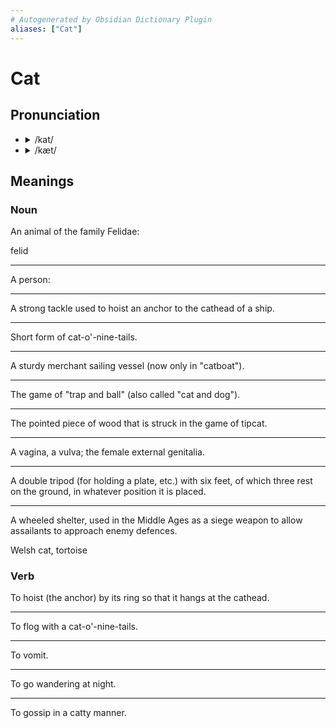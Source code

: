 ```yaml
---
# Autogenerated by Obsidian Dictionary Plugin
aliases: ["Cat"]
---
```


# Cat

## Pronunciation

- <details><summary>/kat/</summary><audio controls><source src="https://api.dictionaryapi.dev/media/pronunciations/en/cat-uk.mp3"></audio></details>
- <details><summary>/kæt/</summary><audio controls><source src="https://api.dictionaryapi.dev/media/pronunciations/en/cat-us.mp3"></audio></details>

## Meanings

### Noun

An animal of the family Felidae:

felid

---

A person:

---

A strong tackle used to hoist an anchor to the cathead of a ship.

---

Short form of cat-o'-nine-tails.

---

A sturdy merchant sailing vessel (now only in "catboat").

---

The game of "trap and ball" (also called "cat and dog").

---

The pointed piece of wood that is struck in the game of tipcat.

---

A vagina, a vulva; the female external genitalia.

---

A double tripod (for holding a plate, etc.) with six feet, of which three rest on the ground, in whatever position it is placed.

---

A wheeled shelter, used in the Middle Ages as a siege weapon to allow assailants to approach enemy defences.

Welsh cat, tortoise

### Verb

To hoist (the anchor) by its ring so that it hangs at the cathead.

---

To flog with a cat-o'-nine-tails.

---

To vomit.

---

To go wandering at night.

---

To gossip in a catty manner.



## 


